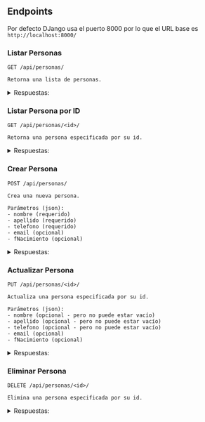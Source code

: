 ## Endpoints

Por defecto DJango usa el puerto 8000 por lo que el URL base es `http://localhost:8000/`

### Listar Personas

    GET /api/personas/

    Retorna una lista de personas.

<details>
<summary> Respuestas: </summary>

Ok

```json
{
  "status": "ok",
  "data": [
    {
      "id": 1,
      "nombre": "Ariel",
      "apellido": "Aguayo",
      "telefono": "0958918063",
      "email": "alexanderaguayo43@gmail.com",
      "fNacimiento": "2001-02-15"
    },
    ...
  ]
}
```

Error

```json
{
  "status": "error",
  "message": "No se encontraron personas registradas"
}
```

</details>

### Listar Persona por ID

    GET /api/personas/<id>/

    Retorna una persona especificada por su id.

<details>
<summary> Respuestas: </summary>

Ok

```json
{
  "status": "ok",
  "data": [
    {
      "id": 1,
      "nombre": "Ariel",
      "apellido": "Aguayo",
      "telefono": "0958918063",
      "email": "alexanderaguayo43@gmail.com",
      "fNacimiento": "2001-02-15"
    }
  ]
}
```

Error

```json
{
  "status": "error",
  "message": "No se encontró la persona"
}
```

</details>

### Crear Persona

    POST /api/personas/

    Crea una nueva persona.

    Parámetros (json):
    - nombre (requerido)
    - apellido (requerido)
    - telefono (requerido)
    - email (opcional)
    - fNacimiento (opcional)

<details>
<summary> Respuestas: </summary>

Ok

```json
{
  "status": "ok",
  "message": "Persona creada correctamente"
}
```

Error

```json
{
  "status": "error",
  "message": "No se ingresó nombre, apellido o teléfono"
}
```

</details>

### Actualizar Persona

    PUT /api/personas/<id>/

    Actualiza una persona especificada por su id.

    Parámetros (json):
    - nombre (opcional - pero no puede estar vacío)
    - apellido (opcional - pero no puede estar vacío)
    - telefono (opcional - pero no puede estar vacío)
    - email (opcional)
    - fNacimiento (opcional)

<details>
<summary> Respuestas: </summary>
Ok

```json
{
  "status": "ok",
  "message": "<id>:<nombre> actualizado correctamente"
}
```

Error

```json
{
  "status": "error",
  "message": "No se encontró la persona"
}
```

</details>

### Eliminar Persona

    DELETE /api/personas/<id>/

    Elimina una persona especificada por su id.

<details>
<summary> Respuestas: </summary>
Ok

```json
{
  "status": "ok",
  "message": "<id> eliminado correctamente"
}
```

Error

```json
{
  "status": "error",
  "message": "No se encontró la persona"
}
```

</details>
